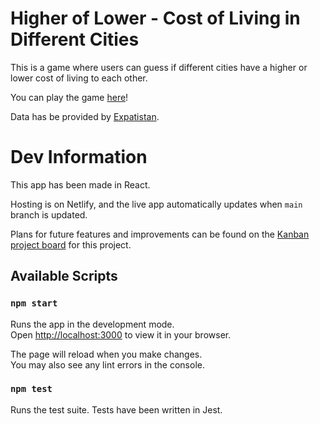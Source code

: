 # Higher of Lower - Cost of Living in Different Cities

This is a game where users can guess if different cities have a higher or lower cost of living to each other.

You can play the game [here](https://higherorlowercostofliving.netlify.app/)!

Data has be provided by [Expatistan](https://www.expatistan.com/cost-of-living/index?ranking=1).

# Dev Information

This app has been made in React.

Hosting is on Netlify, and the live app automatically updates when `main` branch is updated.

Plans for future features and improvements can be found on the [Kanban project board](https://github.com/users/serenainzani/projects/2) for this project.

## Available Scripts

### `npm start`

Runs the app in the development mode.\
Open [http://localhost:3000](http://localhost:3000) to view it in your browser.

The page will reload when you make changes.\
You may also see any lint errors in the console.

### `npm test`

Runs the test suite.
Tests have been written in Jest.
